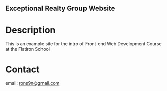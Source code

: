 Exceptional Realty Group Website
---
# Description

This is an example site for the intro of Front-end Web Development Course at the Flatiron School

# Contact

email: rons9n@gmail.com
